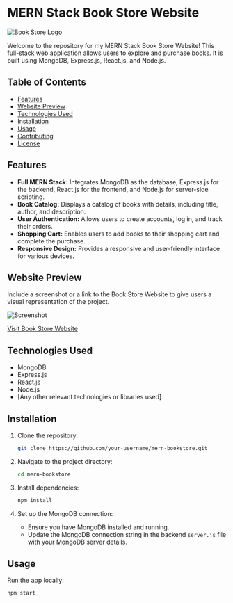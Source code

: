 # MERN Stack Book Store Website

![Book Store Logo](link_to_bookstore_logo)

Welcome to the repository for my MERN Stack Book Store Website! This full-stack web application allows users to explore and purchase books. It is built using MongoDB, Express.js, React.js, and Node.js.

## Table of Contents
- [Features](#features)
- [Website Preview](#website-preview)
- [Technologies Used](#technologies-used)
- [Installation](#installation)
- [Usage](#usage)
- [Contributing](#contributing)
- [License](#license)

## Features

- **Full MERN Stack:** Integrates MongoDB as the database, Express.js for the backend, React.js for the frontend, and Node.js for server-side scripting.
- **Book Catalog:** Displays a catalog of books with details, including title, author, and description.
- **User Authentication:** Allows users to create accounts, log in, and track their orders.
- **Shopping Cart:** Enables users to add books to their shopping cart and complete the purchase.
- **Responsive Design:** Provides a responsive and user-friendly interface for various devices.

## Website Preview

Include a screenshot or a link to the Book Store Website to give users a visual representation of the project.

![Screenshot](link_to_screenshot)

[Visit Book Store Website](link_to_website_live)

## Technologies Used

- MongoDB
- Express.js
- React.js
- Node.js
- [Any other relevant technologies or libraries used]

## Installation

1. Clone the repository:

    ```bash
    git clone https://github.com/your-username/mern-bookstore.git
    ```

2. Navigate to the project directory:

    ```bash
    cd mern-bookstore
    ```

3. Install dependencies:

    ```bash
    npm install
    ```

4. Set up the MongoDB connection:
    - Ensure you have MongoDB installed and running.
    - Update the MongoDB connection string in the backend `server.js` file with your MongoDB server details.

## Usage

Run the app locally:

```bash
npm start
